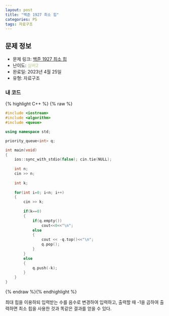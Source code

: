 ```yaml
---
layout: post
title: "백준 1927 최소 힙"
categories: PS
tags: 자료구조
---
```


## 문제 정보
- 문제 링크: [백준 1927 최소 힙](https://www.acmicpc.net/problem/1927)
- 난이도: <span style="color:#B5C78A">실버2</span>
- 완료일: 2023년 4월 25일
- 유형: 자료구조

### 내 코드

{% highlight C++ %} {% raw %}
```C++
#include <iostream>
#include <algorithm>
#include <queue>

using namespace std;

priority_queue<int> q;

int main(void)
{
	ios::sync_with_stdio(false); cin.tie(NULL);
	
	int n;
	cin >> n;
	
	int k;
	
	for(int i=0; i<n; i++)
	{
		cin >> k;
		
		if(k==0)
		{
			if(q.empty())
				cout<<0<<"\n";
			else
			{
				cout << -q.top()<<"\n";
				q.pop();
			}
		}
		else
		{
			q.push(-k);
		}
	}
}
```
{% endraw %}{% endhighlight %}

최대 힙을 이용하되 입력받는 수를 음수로 변경하여 입력하고, 출력할 때 -1을 곱하여 출력하면 최소 힙을 사용한 것과 똑같은 결과를 얻을 수 있다.
